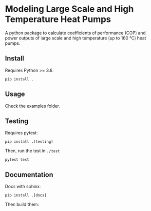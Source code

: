 # Modeling Large Scale and High Temperature Heat Pumps

A python package to calculate coefficients of performance (COP) and power
outputs of large scale and high temperature (up to 160 °C) heat pumps.

## Install

Requires Python >= 3.8.

`pip install .`

## Usage

Check the examples folder.

## Testing

Requires pytest:

`pip install .[testing]`

Then, run the test in `./test`

`pytest test`

## Documentation

Docs with sphinx:

`pip install .[docs]`

Then build them:
